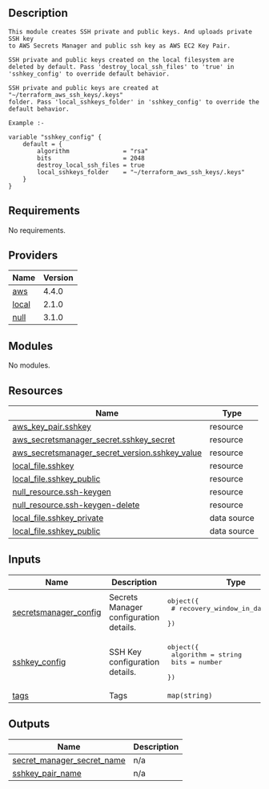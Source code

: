 <!-- BEGIN_TF_DOCS -->
## Description
    This module creates SSH private and public keys. And uploads private SSH key 
    to AWS Secrets Manager and public ssh key as AWS EC2 Key Pair.

    SSH private and public keys created on the local filesystem are deleted by default. Pass 'destroy_local_ssh_files' to 'true' in 'sshkey_config' to override default behavior.

    SSH private and public keys are created at "~/terraform_aws_ssh_keys/.keys"
    folder. Pass 'local_sshkeys_folder' in 'sshkey_config' to override the default behavior.

    Example :- 

    variable "sshkey_config" {
        default = {
            algorithm               = "rsa"
            bits                    = 2048
            destroy_local_ssh_files = true
            local_sshkeys_folder    = "~/terraform_aws_ssh_keys/.keys"
        }
    }
## Requirements

No requirements.

## Providers

| Name | Version |
|------|---------|
| <a name="provider_aws"></a> [aws](#provider\_aws) | 4.4.0 |
| <a name="provider_local"></a> [local](#provider\_local) | 2.1.0 |
| <a name="provider_null"></a> [null](#provider\_null) | 3.1.0 |

## Modules

No modules.

## Resources

| Name | Type |
|------|------|
| [aws_key_pair.sshkey](https://registry.terraform.io/providers/hashicorp/aws/latest/docs/resources/key_pair) | resource |
| [aws_secretsmanager_secret.sshkey_secret](https://registry.terraform.io/providers/hashicorp/aws/latest/docs/resources/secretsmanager_secret) | resource |
| [aws_secretsmanager_secret_version.sshkey_value](https://registry.terraform.io/providers/hashicorp/aws/latest/docs/resources/secretsmanager_secret_version) | resource |
| [local_file.sshkey](https://registry.terraform.io/providers/hashicorp/local/latest/docs/resources/file) | resource |
| [local_file.sshkey_public](https://registry.terraform.io/providers/hashicorp/local/latest/docs/resources/file) | resource |
| [null_resource.ssh-keygen](https://registry.terraform.io/providers/hashicorp/null/latest/docs/resources/resource) | resource |
| [null_resource.ssh-keygen-delete](https://registry.terraform.io/providers/hashicorp/null/latest/docs/resources/resource) | resource |
| [local_file.sshkey_private](https://registry.terraform.io/providers/hashicorp/local/latest/docs/data-sources/file) | data source |
| [local_file.sshkey_public](https://registry.terraform.io/providers/hashicorp/local/latest/docs/data-sources/file) | data source |

## Inputs

| Name | Description | Type | Default | Required |
|------|-------------|------|---------|:--------:|
| <a name="input_secretsmanager_config"></a> [secretsmanager\_config](#input\_secretsmanager\_config) | Secrets Manager configuration details. | <pre>object({<br>    # recovery_window_in_days = number<br>  })</pre> | n/a | yes |
| <a name="input_sshkey_config"></a> [sshkey\_config](#input\_sshkey\_config) | SSH Key configuration details. | <pre>object({<br>    algorithm = string<br>    bits      = number<br>  })</pre> | n/a | yes |
| <a name="input_tags"></a> [tags](#input\_tags) | Tags | `map(string)` | n/a | yes |

## Outputs

| Name | Description |
|------|-------------|
| <a name="output_secret_manager_secret_name"></a> [secret\_manager\_secret\_name](#output\_secret\_manager\_secret\_name) | n/a |
| <a name="output_sshkey_pair_name"></a> [sshkey\_pair\_name](#output\_sshkey\_pair\_name) | n/a |
<!-- END_TF_DOCS -->